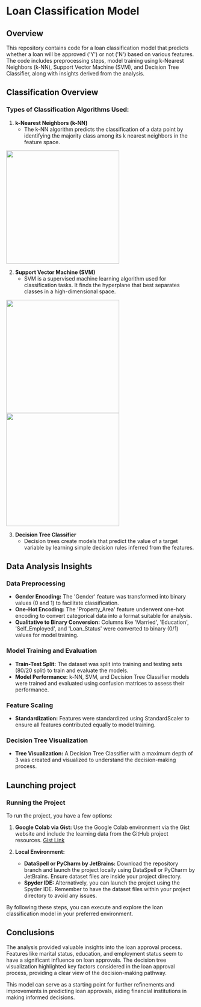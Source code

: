 # Loan Classification Model

## Overview
This repository contains code for a loan classification model that predicts whether a loan will be approved ('Y') or not ('N') based on various features. The code includes preprocessing steps, model training using k-Nearest Neighbors (k-NN), Support Vector Machine (SVM), and Decision Tree Classifier, along with insights derived from the analysis.

## Classification Overview
### Types of Classification Algorithms Used:
1. **k-Nearest Neighbors (k-NN)**
    - The k-NN algorithm predicts the classification of a data point by identifying the majority class among its k nearest neighbors in the feature space.

<img src="https://github.com/RobertNeat/Classification/assets/47086490/8f5881b9-320e-4012-8a33-61497c43e16d" width="300"/>
<!--![obraz](https://github.com/RobertNeat/Classification/assets/47086490/8f5881b9-320e-4012-8a33-61497c43e16d)-->


2. **Support Vector Machine (SVM)**
    - SVM is a supervised machine learning algorithm used for classification tasks. It finds the hyperplane that best separates classes in a high-dimensional space.

<img src="https://github.com/RobertNeat/Classification/assets/47086490/d602bc60-e977-45a9-afca-818d216771bf" width="300"/>
<img src="https://github.com/RobertNeat/Classification/assets/47086490/6bb85045-a17a-4e93-a68a-12410a31c73e" width="300"/>

<!--![obraz](https://github.com/RobertNeat/Classification/assets/47086490/d602bc60-e977-45a9-afca-818d216771bf)-->
<!--![obraz](https://github.com/RobertNeat/Classification/assets/47086490/6bb85045-a17a-4e93-a68a-12410a31c73e)-->


3. **Decision Tree Classifier**
    - Decision trees create models that predict the value of a target variable by learning simple decision rules inferred from the features.

## Data Analysis Insights
### Data Preprocessing
- **Gender Encoding:** The 'Gender' feature was transformed into binary values (0 and 1) to facilitate classification.
- **One-Hot Encoding:** The 'Property_Area' feature underwent one-hot encoding to convert categorical data into a format suitable for analysis.
- **Qualitative to Binary Conversion:** Columns like 'Married', 'Education', 'Self_Employed', and 'Loan_Status' were converted to binary (0/1) values for model training.

### Model Training and Evaluation
- **Train-Test Split:** The dataset was split into training and testing sets (80/20 split) to train and evaluate the models.
- **Model Performance:** k-NN, SVM, and Decision Tree Classifier models were trained and evaluated using confusion matrices to assess their performance.

### Feature Scaling
- **Standardization:** Features were standardized using StandardScaler to ensure all features contributed equally to model training.

### Decision Tree Visualization
- **Tree Visualization:** A Decision Tree Classifier with a maximum depth of 3 was created and visualized to understand the decision-making process.

## Launching project
### Running the Project
To run the project, you have a few options:

1. **Google Colab via Gist:**
   Use the Google Colab environment via the Gist website and include the learning data from the GitHub project resources. [Gist Link](https://gist.github.com/RobertNeat/5b2ad5a70382fb1fe342a44026eadf96)

2. **Local Environment:**
   - **DataSpell or PyCharm by JetBrains:** Download the repository branch and launch the project locally using DataSpell or PyCharm by JetBrains. Ensure dataset files are inside your project directory.
   - **Spyder IDE:** Alternatively, you can launch the project using the Spyder IDE. Remember to have the dataset files within your project directory to avoid any issues.

By following these steps, you can execute and explore the loan classification model in your preferred environment.

## Conclusions
The analysis provided valuable insights into the loan approval process. Features like marital status, education, and employment status seem to have a significant influence on loan approvals. The decision tree visualization highlighted key factors considered in the loan approval process, providing a clear view of the decision-making pathway.

This model can serve as a starting point for further refinements and improvements in predicting loan approvals, aiding financial institutions in making informed decisions.
